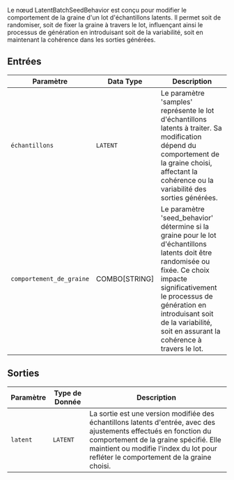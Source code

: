 
Le nœud LatentBatchSeedBehavior est conçu pour modifier le comportement de la graine d'un lot d'échantillons latents. Il permet soit de randomiser, soit de fixer la graine à travers le lot, influençant ainsi le processus de génération en introduisant soit de la variabilité, soit en maintenant la cohérence dans les sorties générées.

## Entrées

| Paramètre       | Data Type | Description |
|-----------------|--------------|-------------|
| `échantillons`       | `LATENT`     | Le paramètre 'samples' représente le lot d'échantillons latents à traiter. Sa modification dépend du comportement de la graine choisi, affectant la cohérence ou la variabilité des sorties générées. |
| `comportement_de_graine`  | COMBO[STRING] | Le paramètre 'seed_behavior' détermine si la graine pour le lot d'échantillons latents doit être randomisée ou fixée. Ce choix impacte significativement le processus de génération en introduisant soit de la variabilité, soit en assurant la cohérence à travers le lot. |

## Sorties

| Paramètre | Type de Donnée | Description |
|-----------|-------------|-------------|
| `latent`  | `LATENT`    | La sortie est une version modifiée des échantillons latents d'entrée, avec des ajustements effectués en fonction du comportement de la graine spécifié. Elle maintient ou modifie l'index du lot pour refléter le comportement de la graine choisi. |
